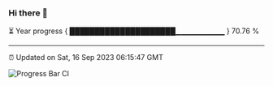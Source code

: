 ### Hi there 👋

⏳ Year progress { █████████████████████▁▁▁▁▁▁▁▁▁ } 70.76 %

---

⏰ Updated on Sat, 16 Sep 2023 06:15:47 GMT

![Progress Bar CI](https://github.com/liununu/liununu/workflows/Progress%20Bar%20CI/badge.svg)
